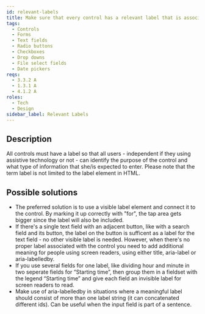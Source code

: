 ```yaml
---
id: relevant-labels
title: Make sure that every control has a relevant label that is associated with its control and that it's correctly marked up
tags:
  - Controls
  - Forms
  - Text fields
  - Radio buttons
  - Checkboxes
  - Drop downs
  - File select fields
  - Date pickers
reqs:
  - 3.3.2 A
  - 1.3.1 A
  - 4.1.2 A
roles:
  - Tech
  - Design
sidebar_label: Relevant Labels
---
```


## Description

All controls must have a label so that all users - independent if they using assistive technology or not - can identify the purpose of the control and what type of information that she/is expected to enter. Please note that the term label is not limited to the label element in HTML.

## Possible solutions

- The preferred solution is to use a visible label element and connect it to the control. By marking it up correctly with "for", the tap area gets bigger since the label will also be included.
- If there's a single text field with an adjacent button, like with a search field and its button, the label on the button is sufficent as a label for the text field - no other visible label is needed. However, when there's no proper label associated with the control you need to add additional meaning for people using screen readers, using either title, aria-label or aria-labelledby.
- If you use several fields for one label, like dividing hour and minute in two seperate fields for “Starting time”, then group them in a fieldset with the legend “Starting time” and give each field an invisible label for screen readers to read.
- Make use of aria-labelledby in situations where a meaningful label should consist of more than one label string (it can concatenated different ids). Can be useful when the input field is part of a sentence.
